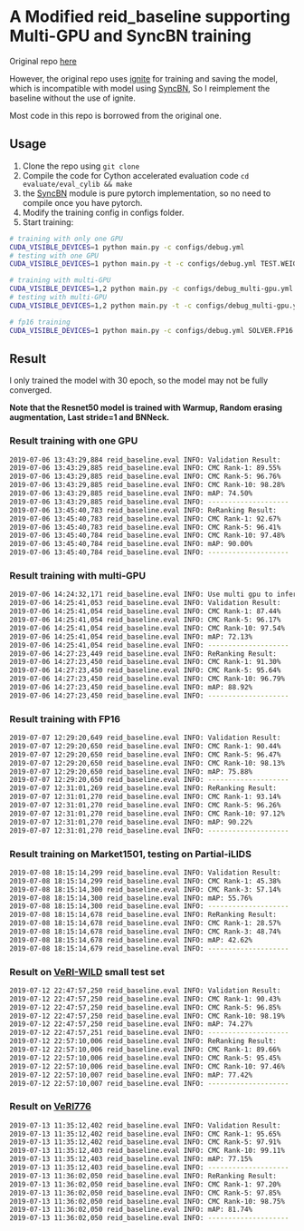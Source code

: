 # A Modified reid_baseline supporting Multi-GPU and SyncBN training

Original repo [here](https://github.com/michuanhaohao/reid-strong-baseline)

However, the original repo uses [ignite](https://github.com/pytorch/ignite) for training and saving the model, which is incompatible with model using [SyncBN](https://github.com/vacancy/Synchronized-BatchNorm-PyTorch), So I reimplement the baseline without the use of ignite.

Most code in this repo is borrowed from the original one.

## Usage

1. Clone the repo using `git clone `
2. Compile the code for Cython accelerated evaluation code `cd evaluate/eval_cylib && make`
3. the [SyncBN](https://github.com/vacancy/Synchronized-BatchNorm-PyTorch) module is pure pytorch implementation, so no need to compile once you have pytorch.
4. Modify the training config in configs folder.
5. Start training:

```bash
# training with only one GPU
CUDA_VISIBLE_DEVICES=1 python main.py -c configs/debug.yml
# testing with one GPU
CUDA_VISIBLE_DEVICES=1 python main.py -t -c configs/debug.yml TEST.WEIGHT /path/to/saved/weights

# training with multi-GPU
CUDA_VISIBLE_DEVICES=1,2 python main.py -c configs/debug_multi-gpu.yml
# testing with multi-GPU
CUDA_VISIBLE_DEVICES=1,2 python main.py -t -c configs/debug_multi-gpu.yml TEST.WEIGHT /path/to/saved/weights

# fp16 training
CUDA_VISIBLE_DEVICES=1 python main.py -c configs/debug.yml SOLVER.FP16 True
```

## Result

I only trained the model with 30 epoch, so the model may not be fully converged.

**Note that the Resnet50 model is trained with Warmup, Random erasing augmentation, Last stride=1 and BNNeck.** 

### Result training with one GPU

```bash
2019-07-06 13:43:29,884 reid_baseline.eval INFO: Validation Result:
2019-07-06 13:43:29,885 reid_baseline.eval INFO: CMC Rank-1: 89.55%
2019-07-06 13:43:29,885 reid_baseline.eval INFO: CMC Rank-5: 96.76%
2019-07-06 13:43:29,885 reid_baseline.eval INFO: CMC Rank-10: 98.28%
2019-07-06 13:43:29,885 reid_baseline.eval INFO: mAP: 74.50%
2019-07-06 13:43:29,885 reid_baseline.eval INFO: --------------------
2019-07-06 13:45:40,783 reid_baseline.eval INFO: ReRanking Result:
2019-07-06 13:45:40,783 reid_baseline.eval INFO: CMC Rank-1: 92.67%
2019-07-06 13:45:40,783 reid_baseline.eval INFO: CMC Rank-5: 96.41%
2019-07-06 13:45:40,784 reid_baseline.eval INFO: CMC Rank-10: 97.48%
2019-07-06 13:45:40,784 reid_baseline.eval INFO: mAP: 90.00%
2019-07-06 13:45:40,784 reid_baseline.eval INFO: --------------------
```

### Result training with multi-GPU

```bash
2019-07-06 14:24:32,171 reid_baseline.eval INFO: Use multi gpu to inference
2019-07-06 14:25:41,053 reid_baseline.eval INFO: Validation Result:
2019-07-06 14:25:41,054 reid_baseline.eval INFO: CMC Rank-1: 87.44%
2019-07-06 14:25:41,054 reid_baseline.eval INFO: CMC Rank-5: 96.17%
2019-07-06 14:25:41,054 reid_baseline.eval INFO: CMC Rank-10: 97.54%
2019-07-06 14:25:41,054 reid_baseline.eval INFO: mAP: 72.13%
2019-07-06 14:25:41,054 reid_baseline.eval INFO: --------------------
2019-07-06 14:27:23,449 reid_baseline.eval INFO: ReRanking Result:
2019-07-06 14:27:23,450 reid_baseline.eval INFO: CMC Rank-1: 91.30%
2019-07-06 14:27:23,450 reid_baseline.eval INFO: CMC Rank-5: 95.64%
2019-07-06 14:27:23,450 reid_baseline.eval INFO: CMC Rank-10: 96.79%
2019-07-06 14:27:23,450 reid_baseline.eval INFO: mAP: 88.92%
2019-07-06 14:27:23,450 reid_baseline.eval INFO: --------------------
```

### Result training with FP16

```bash
2019-07-07 12:29:20,649 reid_baseline.eval INFO: Validation Result:
2019-07-07 12:29:20,650 reid_baseline.eval INFO: CMC Rank-1: 90.44%
2019-07-07 12:29:20,650 reid_baseline.eval INFO: CMC Rank-5: 96.47%
2019-07-07 12:29:20,650 reid_baseline.eval INFO: CMC Rank-10: 98.13%
2019-07-07 12:29:20,650 reid_baseline.eval INFO: mAP: 75.88%
2019-07-07 12:29:20,650 reid_baseline.eval INFO: --------------------
2019-07-07 12:31:01,269 reid_baseline.eval INFO: ReRanking Result:
2019-07-07 12:31:01,270 reid_baseline.eval INFO: CMC Rank-1: 93.14%
2019-07-07 12:31:01,270 reid_baseline.eval INFO: CMC Rank-5: 96.26%
2019-07-07 12:31:01,270 reid_baseline.eval INFO: CMC Rank-10: 97.12%
2019-07-07 12:31:01,270 reid_baseline.eval INFO: mAP: 90.22%
2019-07-07 12:31:01,270 reid_baseline.eval INFO: --------------------
```

### Result training on Market1501, testing on Partial-iLIDS

```bash
2019-07-08 18:15:14,299 reid_baseline.eval INFO: Validation Result:
2019-07-08 18:15:14,299 reid_baseline.eval INFO: CMC Rank-1: 45.38%
2019-07-08 18:15:14,300 reid_baseline.eval INFO: CMC Rank-3: 57.14%
2019-07-08 18:15:14,300 reid_baseline.eval INFO: mAP: 55.76%
2019-07-08 18:15:14,300 reid_baseline.eval INFO: --------------------
2019-07-08 18:15:14,678 reid_baseline.eval INFO: ReRanking Result:
2019-07-08 18:15:14,678 reid_baseline.eval INFO: CMC Rank-1: 28.57%
2019-07-08 18:15:14,678 reid_baseline.eval INFO: CMC Rank-3: 48.74%
2019-07-08 18:15:14,678 reid_baseline.eval INFO: mAP: 42.62%
2019-07-08 18:15:14,679 reid_baseline.eval INFO: --------------------
```

### Result on [VeRI-WILD](https://github.com/PKU-IMRE/VERI-Wild) small test set

```bash
2019-07-12 22:47:57,250 reid_baseline.eval INFO: Validation Result:
2019-07-12 22:47:57,250 reid_baseline.eval INFO: CMC Rank-1: 90.43%
2019-07-12 22:47:57,250 reid_baseline.eval INFO: CMC Rank-5: 96.85%
2019-07-12 22:47:57,250 reid_baseline.eval INFO: CMC Rank-10: 98.19%
2019-07-12 22:47:57,250 reid_baseline.eval INFO: mAP: 74.27%
2019-07-12 22:47:57,251 reid_baseline.eval INFO: --------------------
2019-07-12 22:57:10,006 reid_baseline.eval INFO: ReRanking Result:
2019-07-12 22:57:10,006 reid_baseline.eval INFO: CMC Rank-1: 89.66%
2019-07-12 22:57:10,006 reid_baseline.eval INFO: CMC Rank-5: 95.45%
2019-07-12 22:57:10,006 reid_baseline.eval INFO: CMC Rank-10: 97.46%
2019-07-12 22:57:10,007 reid_baseline.eval INFO: mAP: 77.42%
2019-07-12 22:57:10,007 reid_baseline.eval INFO: --------------------
```

### Result on [VeRI776](https://github.com/VehicleReId/VeRidataset)

```bash
2019-07-13 11:35:12,402 reid_baseline.eval INFO: Validation Result:
2019-07-13 11:35:12,402 reid_baseline.eval INFO: CMC Rank-1: 95.65%
2019-07-13 11:35:12,402 reid_baseline.eval INFO: CMC Rank-5: 97.91%
2019-07-13 11:35:12,403 reid_baseline.eval INFO: CMC Rank-10: 99.11%
2019-07-13 11:35:12,403 reid_baseline.eval INFO: mAP: 77.15%
2019-07-13 11:35:12,403 reid_baseline.eval INFO: --------------------
2019-07-13 11:36:02,050 reid_baseline.eval INFO: ReRanking Result:
2019-07-13 11:36:02,050 reid_baseline.eval INFO: CMC Rank-1: 97.20%
2019-07-13 11:36:02,050 reid_baseline.eval INFO: CMC Rank-5: 97.85%
2019-07-13 11:36:02,050 reid_baseline.eval INFO: CMC Rank-10: 98.75%
2019-07-13 11:36:02,050 reid_baseline.eval INFO: mAP: 81.74%
2019-07-13 11:36:02,050 reid_baseline.eval INFO: --------------------
```
